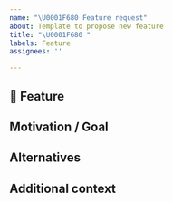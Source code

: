 ```yaml
---
name: "\U0001F680 Feature request"
about: Template to propose new feature
title: "\U0001F680 "
labels: Feature
assignees: ''

---
```


## 🚀 Feature

<!-- A clear and concise description of the feature proposal -->

## Motivation / Goal

<!-- Please outline the motivation or the goal of your proposal. What are you trying to achieve ? How this feature will help you reach this goal ? -->

## Alternatives

<!-- A clear and concise description of any alternative solutions or features you've considered, if any. -->

## Additional context

<!-- Add any other context or screenshots about the feature request here. -->
